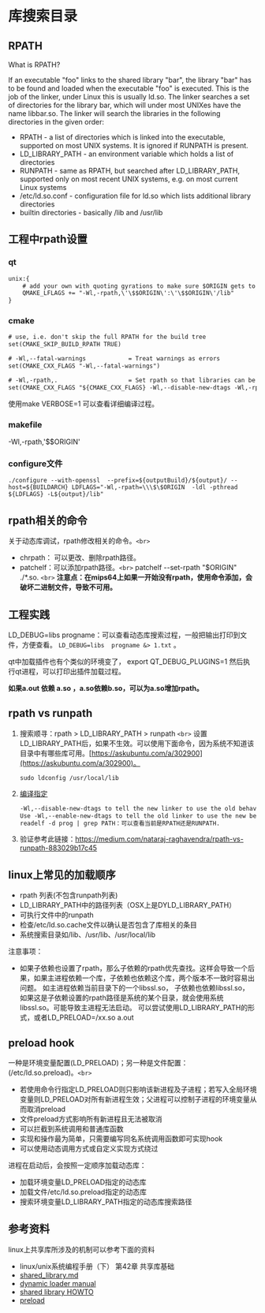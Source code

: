 # 库搜索目录

## RPATH

What is RPATH?

   If an executable "foo" links to the shared library "bar", the library "bar" has to be found and loaded when the executable "foo" is executed. This is the job of the linker, under Linux this is usually ld.so. The linker searches a set of directories for the library bar, which will under most UNIXes have the name libbar.so. The linker will search the libraries in the following directories in the given order:

- RPATH - a list of directories which is linked into the executable, supported on most UNIX systems. It is ignored if RUNPATH is present.
- LD_LIBRARY_PATH - an environment variable which holds a list of directories
- RUNPATH - same as RPATH, but searched after LD_LIBRARY_PATH, supported only on most recent UNIX systems, e.g. on most current Linux systems
- /etc/ld.so.conf - configuration file for ld.so which lists additional library directories
- builtin directories - basically /lib and /usr/lib

## 工程中rpath设置

### qt

```txt
unix:{
    # add your own with quoting gyrations to make sure $ORIGIN gets to the command line unexpanded
    QMAKE_LFLAGS += "-Wl,-rpath,\'\$$ORIGIN\':\'\$$ORIGIN\'/lib"
}
```

### cmake

```CMakeLists.txt
# use, i.e. don't skip the full RPATH for the build tree
set(CMAKE_SKIP_BUILD_RPATH TRUE)

# -Wl,--fatal-warnings            = Treat warnings as errors
set(CMAKE_CXX_FLAGS "-Wl,--fatal-warnings")

# -Wl,-rpath,.                    = Set rpath so that libraries can be placed next to the executable
set(CMAKE_CXX_FLAGS "${CMAKE_CXX_FLAGS} -Wl,--disable-new-dtags -Wl,-rpath,'$ORIGIN':'$ORIGIN'/lib")
```

使用make VERBOSE=1 可以查看详细编译过程。

### makefile

-Wl,-rpath,'$$ORIGIN'

### configure文件

```
./configure --with-openssl  --prefix=${outputBuild}/${output}/ --host=${BUILDARCH} LDFLAGS="-Wl,-rpath=\\\$\$ORIGIN  -ldl -pthread ${LDFLAGS} -L${output}/lib"
```

## rpath相关的命令

关于动态库调试，rpath修改相关的命令。`<br>`

- chrpath： 可以更改、删除rpath路径。
- patchelf：可以添加rpath路径。`<br>`
  patchelf --set-rpath "\$ORIGIN"  ./*.so. `<br>`
  **注意点：在mips64上如果一开始没有rpath，使用命令添加，会破坏二进制文件，导致不可用。**

## 工程实践

LD_DEBUG=libs  progname：可以查看动态库搜索过程，一般把输出打印到文件，方便查看。 `LD_DEBUG=libs  progname &> 1.txt` 。  

qt中加载插件也有个类似的环境变了， export QT_DEBUG_PLUGINS=1   然后执行qt进程，可以打印出插件加载过程。  

**如果a.out 依赖 a.so ，a.so依赖b.so，可以为a.so增加rpath。**

## rpath vs runpath

1. 搜索顺寻：rpath > LD_LIBRARY_PATH > runpath `<br>`
   设置LD_LIBRARY_PATH后，如果不生效。可以使用下面命令，因为系统不知道该目录中有哪些库可用。[https://askubuntu.com/a/302900](https://askubuntu.com/a/302900)。
   ```shell
   sudo ldconfig /usr/local/lib
   ```
2. [编译指定](https://stackoverflow.com/a/52020177/8330816)
   ```txt
   -Wl,--disable-new-dtags to tell the new linker to use the old behavior, i.e. RPATH.
   Use -Wl,--enable-new-dtags to tell the old linker to use the new behavior, i.e. RUNPATH.
   readelf -d prog | grep PATH：可以查看当前是RPATH还是RUNPATH.
   ```
3. 验证参考此链接：https://medium.com/nataraj-raghavendra/rpath-vs-runpath-883029b17c45

## linux上常见的加载顺序

- rpath 列表(不包含runpath列表)
- LD_LIBRARY_PATH中的路径列表（OSX上是DYLD_LIBRARY_PATH）
- 可执行文件中的runpath
- 检查/etc/ld.so.cache文件以确认是否包含了库相关的条目
- 系统搜索目录如/lib、/usr/lib、/usr/local/lib

注意事项：

- 如果子依赖也设置了rpath，那么子依赖的rpath优先查找。这样会导致一个后果，如果主进程依赖一个库，子依赖也依赖这个库，两个版本不一致时容易出问题。  如主进程依赖当前目录下的一个libssl.so， 子依赖也依赖libssl.so， 如果这是子依赖设置的rpath路径是系统的某个目录，就会使用系统libssl.so。可能导致主进程无法启动。
  可以尝试使用LD_LIBRARY_PATH的形式，或者LD_PRELOAD=/xx.so   a.out

## preload hook

一种是环境变量配置(LD_PRELOAD)；另一种是文件配置：(/etc/ld.so.preload)。`<br>`

- 若使用命令行指定LD_PRELOAD则只影响该新进程及子进程；若写入全局环境变量则LD_PRELOAD对所有新进程生效；父进程可以控制子进程的环境变量从而取消preload
- 文件preload方式影响所有新进程且无法被取消
- 可以拦截到系统调用和普通库函数
- 实现和操作最为简单，只需要编写同名系统调用函数即可实现hook
- 可以使用动态调用方式或自定义实现方式绕过

进程在启动后，会按照一定顺序加载动态库：

- 加载环境变量LD_PRELOAD指定的动态库
- 加载文件/etc/ld.so.preload指定的动态库
- 搜索环境变量LD_LIBRARY_PATH指定的动态库搜索路径

## 参考资料

linux上共享库所涉及的机制可以参考下面的资料

- linux/unix系统编程手册（下） 第42章 共享库基础
- [shared_library.md](../linux/shared_library.md)
- [dynamic loader manual](https://man7.org/linux/man-pages/man8/ld.so.8.html)
- [shared library HOWTO](https://tldp.org/HOWTO/Program-Library-HOWTO/shared-libraries.html)
- [preload](https://www.jianshu.com/p/f78b16bd8905)
